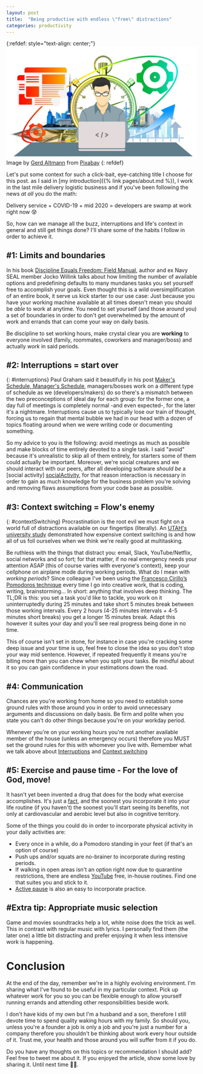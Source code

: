 ```yaml
---
layout: post
title:  "Being productive with endless \"free\" distractions"
categories: productivity
---
```


[referralAutor]: https://pixabay.com/es/users/geralt-9301/?utm_source=link-attribution&amp;utm_medium=referral&amp;utm_campaign=image&amp;utm_content=1995786
[referralLink]: https://pixabay.com/es/?utm_source=link-attribution&amp;utm_medium=referral&amp;utm_campaign=image&amp;utm_content=1995786
[discipline]: https://www.goodreads.com/book/show/34431560-discipline-equals-freedom
[makersPost]: http://www.paulgraham.com/makersschedule.html
[socialActivity]: https://pdfs.semanticscholar.org/63fa/86c5b5594e5b3b31b7e2c5252b7beaa8868a.pdf?_ga=2.200159982.1170270142.1593951485-1234286995.1593951485
[contextSwitching]: https://link.springer.com/content/pdf/10.3758%2FPBR.17.4.479.pdf
[pomodoro]: https://francescocirillo.com/products/the-pomodoro-technique-book-us-edition
[exercise]: https://time.com/4475628/the-new-science-of-exercise/?iid=toc_080116
[gymvirtual]: https://www.youtube.com/channel/UCVC52WMVzpkEUo3E7ykpv9g
[pause]: https://www.sprintphysio.co.uk/patient-exercises/at-work/pause-exercises.html

{:refdef: style="text-align: center;"}
![compass](/assets/posts/productivity.jpg)
Image by [Gerd Altmann][referralAutor] from [Pixabay][referralLink]
{: refdef}

Let's put some context for such a click-bait, eye-catching title I choose for this post. as I said in
[my introduction]({% link pages/about.md %}), I work in the last mile delivery logistic business and
if you've been following the news _at all_ you do the math:

Delivery service + COVID-19 + mid 2020 = developers are swamp at work right now 😰

So, how can we manage all the buzz, interruptions and life's context in general and still get things
done? I'll share some of the habits I follow in order to achieve it.

## #1: Limits and boundaries
In his book [Discipline Equals Freedom: Field Manual][discipline], author and ex Navy SEAL member 
Jocko Willink talks about how limiting the number of available options and predefining defaults to 
many mundanes tasks you set yourself free to accomplish your goals. Even thought this is a wild 
oversimplification of an entire book, it serve us kick starter to our use case: Just because you 
have your working machine available at all times doesn't mean you should be _able_ to work at 
anytime. You need to set yourself (and those around you) a set of boundaries in order to don't get 
overwhelmed by the amount of work and errands that can come your way on daily basis.

Be discipline to set working hours, make crystal clear you are **working** to everyone
involved (family, roommates, coworkers and manager/boss) and actually _work_ in said periods.

## #2: Interruptions = start over 
{: #interruptions}
Paul Graham said it beautifully in his post [Maker's Schedule, Manager's Schedule][makersPost], 
managers/bosses work on a different type of schedule as we (developers/makers) do so there's 
a mismatch between the two preconceptions of ideal day for each group: for the former one, a day full
of meetings is completely normal -and even expected-, for the later it's a nightmare. Interruptions
cause us to typically lose our train of thought, forcing us to regain that mental bubble we had in
our head with a dozen of topics floating around when we were writing code or documenting something.

So my advice to you is the following: avoid meetings as much as possible and make blocks of time
entirely devoted to a single task. I said "avoid" because it's unrealistic to skip all of them 
entirely, for starters some of them could actually be important. Moreover, we're social creatures 
and we should interact with our peers, after all developing software _should be_ a [social activity]
[socialActivity], for that reason interaction is necessary in order to gain as much knowledge for 
the business problem you're solving and removing flaws assumptions from your code base as possible.

## #3: Context switching = Flow's enemy
{: #contextSwitching}
Procrastination is the root evil we must fight on a world full of distractions available on our
fingertips (literally). An [UTAH's university study][contextSwitching] demonstrated how expensive 
context switching is and how all of us foll ourselves when we think we're really good at 
multitasking.

Be ruthless with the things that distract you: email, Slack, YouTube/Netflix, 
social networks and so fort; for that matter, if no real emergency needs your attention ASAP (this 
of course varies with everyone's context), keep your cellphone on airplane mode during working 
periods. What do I mean with _working periods_? Since colleague I've been using the [Francesco 
Cirillo’s Pomodoros technique][pomodoro] every time I go into creative work, that is coding, 
writing, brainstorming... In short: anything that involves deep thinking. The TL;DR is this: you
set a task you'd like to tackle, you work on it uninterruptedly during 25 minutes and take short
5 minutes break between those working intervals. Every 2 hours (4-25 minutes intervals + 4-5 minutes
short breaks) you get a longer 15 minutes break. Adapt this however it suites your day and you'll
see real progress being done in no time. 

This of course isn't set in stone, for instance in case you're cracking some deep issue and your 
time is up, feel free to close the idea so you don't stop your way mid sentence. However, if 
repeated frequently it means you're biting more than you can chew when you split your tasks. Be
mindful about it so you can gain confidence in your estimations down the road.

## #4: Communication
Chances are you're working from home so you need to establish some ground rules with those around 
you in order to avoid unnecessary arguments and discussions on daily basis. Be firm and 
polite when you state you can't do other things because you're on your workday period.

Whenever you're on your working hours you're not another available member of the house (unless an 
emergency occurs) therefore you MUST set the ground rules for this with whomever you live with. 
Remember what we talk above about [Interruptions](#interruptions) and 
[Context switching](#contextSwitching)

## #5: Exercise and pause time - For the love of God, move!
It hasn't yet been invented a drug that does for the body what exercise accomplishes. It's just a 
[fact][exercise], and the soonest you incorporate it into your life routine (if you haven't) the 
soonest you'll start seeing its benefits, not only at cardiovascular and aerobic level but also in 
cognitive territory. 

Some of the things you could do in order to incorporate physical activity in your daily activities
are:

- Every once in a while, do a Pomodoro standing in your feet (if that's an option of course)
- Push ups and/or squats are no-brainer to incorporate during resting periods.
- If walking in open areas isn't an option right now due to quarantine restrictions, there are 
endless [YouTube][gymvirtual] free, in-house routines. Find one that suites you and stick to it.
- [Active pause][pause] is also an easy to incorporate practice.

## #Extra tip: Appropriate music selection
Game and movies soundtracks help a lot, white noise does the trick as well. This in contrast with 
regular music with lyrics. I personally find them (the later one) a little bit distracting and 
prefer enjoying it when less intensive work is happening.

# Conclusion

At the end of the day, remember we're in a highly evolving environment. I'm sharing what I've 
found to be useful in my particular context. Pick up whatever work for you so you can be flexible 
enough to allow yourself running errands and attending other responsibilities beside work. 

I don't have kids of my own but I'm a husband and a son, therefore I still devote time to 
spend quality waking hours with my family. So should you, unless you're a founder a job is only a 
job and you're just a number for a company therefore you shouldn't be thinking about work every 
hour outside of it. Trust me, your health and those around you will suffer from it if you do.

Do you have any thoughts on this topics or recommendation I should add? Feel free to tweet me 
about it. If you enjoyed the article, show some love by sharing it. Until next time 👋🏽.